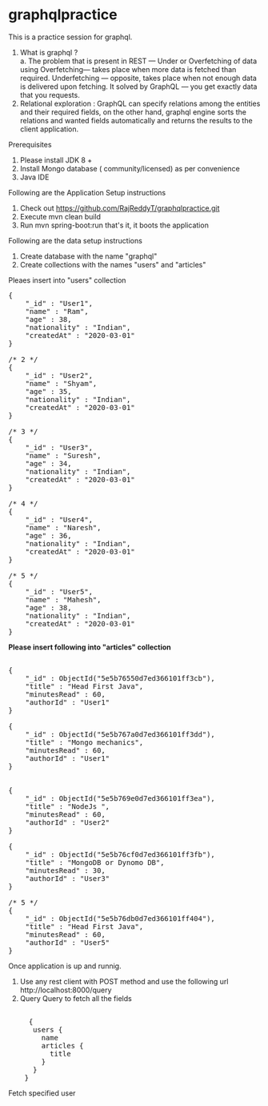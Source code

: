 # graphqlpractice
This is a practice session for graphql.

1. What is graphql ? <br>
a. The problem that is present in REST — Under or Overfetching of data using
    Overfetching— takes place when more data is fetched than required.
    Underfetching — opposite, takes place when not enough data is delivered upon fetching. 
    It solved by GraphQL — you get exactly data that you requests.
2. Relational exploration : GraphQL can specify relations among the entities and their required fields, on the other hand, graphql engine
sorts the relations and wanted fields automatically and returns the results to the client application.

Prerequisites
1. Please install JDK 8 +
2. Install Mongo database ( community/licensed) as per convenience 
3. Java IDE 

Following are the Application Setup instructions
1. Check out https://github.com/RajReddyT/graphqlpractice.git
2. Execute mvn clean build
3. Run mvn spring-boot:run
that's it, it boots the application

Following are the data setup instructions

1. Create database with the name "graphql" 
2. Create collections with the names "users" and "articles" 

Pleaes insert into "users" collection
<pre>
{
    "_id" : "User1",
    "name" : "Ram",
    "age" : 38,
    "nationality" : "Indian",
    "createdAt" : "2020-03-01"
}

/* 2 */
{
    "_id" : "User2",
    "name" : "Shyam",
    "age" : 35,
    "nationality" : "Indian",
    "createdAt" : "2020-03-01"
}

/* 3 */
{
    "_id" : "User3",
    "name" : "Suresh",
    "age" : 34,
    "nationality" : "Indian",
    "createdAt" : "2020-03-01"
}

/* 4 */
{
    "_id" : "User4",
    "name" : "Naresh",
    "age" : 36,
    "nationality" : "Indian",
    "createdAt" : "2020-03-01"
}

/* 5 */
{
    "_id" : "User5",
    "name" : "Mahesh",
    "age" : 38,
    "nationality" : "Indian",
    "createdAt" : "2020-03-01"
}
</pre>

<B> 
Please insert following into "articles" collection
</B>

<pre>

{
    "_id" : ObjectId("5e5b76550d7ed366101ff3cb"),
    "title" : "Head First Java",
    "minutesRead" : 60,
    "authorId" : "User1"
}

{
    "_id" : ObjectId("5e5b767a0d7ed366101ff3dd"),
    "title" : "Mongo mechanics",
    "minutesRead" : 60,
    "authorId" : "User1"
}


{
    "_id" : ObjectId("5e5b769e0d7ed366101ff3ea"),
    "title" : "NodeJs ",
    "minutesRead" : 60,
    "authorId" : "User2"
}

{
    "_id" : ObjectId("5e5b76cf0d7ed366101ff3fb"),
    "title" : "MongoDB or Dynomo DB",
    "minutesRead" : 30,
    "authorId" : "User3"
}

/* 5 */
{
    "_id" : ObjectId("5e5b76db0d7ed366101ff404"),
    "title" : "Head First Java",
    "minutesRead" : 60,
    "authorId" : "User5"
}
</Pre>

Once application is up and runnig.

1. Use any rest client with POST method and use the following url http://localhost:8000/query   
2. Query 
     Query to fetch all the fields 
     <pre>
     
     {
      users {
        name
        articles {
          title
        }
      }
    }
   </pre>
   
  Fetch specified user
  
  
